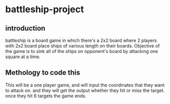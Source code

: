 # battleship-project
## introduction
battleship is a board game in which there's a 2x2 board where 2 players with 2x2 board place ships of various length on their boards.
Objective of the game is to sink all of the ships on opponent's board by attacking one square at a time. 

## Methology to code this
This will be a one player game, and will input the coordinates that they want to attack on. and they will get the output whether they hit or miss the target. once they hit 6 targets the game ends.
